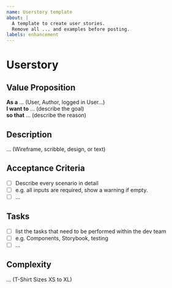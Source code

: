 ```yaml
---
name: Userstory template
about: |
  A template to create user stories.
  Remove all ... and examples before posting.
labels: enhancement
---
```


# Userstory

## Value Proposition

**As a** ... (User, Author, logged in User...)  
**I want to** ... (describe the goal)  
**so that** ... (describe the reason)

## Description

... (Wireframe, scribble, design, or text)

## Acceptance Criteria

- [ ] Describe every scenario in detail
- [ ] e.g. all inputs are required, show a warning if empty.
- [ ] ...

## Tasks

- [ ] list the tasks that need to be performed within the dev team
- [ ] e.g. Components, Storybook, testing
- [ ] ...

## Complexity

... (T-Shirt Sizes XS to XL)
